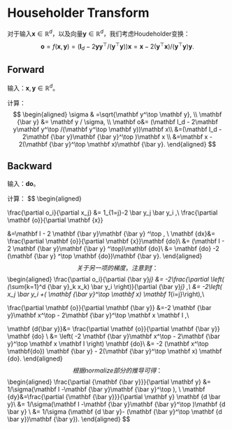 # Householder Transform

对于输入$\mathbf x\in \mathbb R^d$，以及向量$\mathbf y\in \mathbb R^d$，我们考虑Houdeholder变换：
$$
\mathbf o=f(\mathbf x, \mathbf y)=
(\mathbf I_d - 2\mathbf y\mathbf y^\top /(\mathbf y^\top \mathbf y))\mathbf x
=\mathbf x-2 (\mathbf y^\top \mathbf x)/(\mathbf y^\top \mathbf y)\mathbf y.
$$


## Forward

输入：$\mathbf x, \mathbf y \in \mathbb R^d$。

计算：
$$
\begin{aligned}
\sigma & =\sqrt{\mathbf y^\top \mathbf y}, \\
\mathbf {\bar y} &=  \mathbf y / \sigma, \\
\mathbf o&=  (\mathbf I_d - 2\mathbf y\mathbf y^\top /(\mathbf y^\top \mathbf y))\mathbf x\\
&=(\mathbf I_d - 2\mathbf {\bar y}\mathbf {\bar y}^\top )\mathbf x \\
&=\mathbf x - 2(\mathbf {\bar y}^\top \mathbf x)\mathbf {\bar y}.
\end{aligned}
$$


## Backward

输入：$\mathbf {do}$。

计算：
$$
\begin{aligned}

\frac{\partial  o_i}{\partial  x_j}
&= 1_{1=j}-2 \bar y_j \bar y_i ,\\
\frac{\partial \mathbf {o}}{\partial \mathbf {x}}

&=\mathbf I - 2 \mathbf {\bar y}\mathbf {\bar y} ^\top ,  \\
\mathbf {dx}&= \frac{\partial \mathbf {o}}{\partial \mathbf {x}}\mathbf {do}\\
&= (\mathbf I - 2 \mathbf {\bar y}\mathbf {\bar y} ^\top)\mathbf {do}\\
&= \mathbf {do} -2 (\mathbf {\bar y} ^\top \mathbf {do})\mathbf {\bar y}.
\end{aligned}
$$
关于另一项的梯度，注意到f：
$$
\begin{aligned}
\frac{\partial  o_i}{\partial  {\bar y}_j}
&= -2\frac{\partial \left( (\sum_{k=1}^d   {\bar y}_k x_k) \bar y_i \right)}{\partial {\bar y}_j} ,\\
&= -2\left(  x_j \bar y_i +( \mathbf {\bar y}^\top \mathbf x) \mathbf 1_{i=j}\right),\\

\frac{\partial \mathbf {o}}{\partial \mathbf {\bar y}}
&=-2 \mathbf {\bar y}\mathbf x^\top - 2\mathbf {\bar y}^\top \mathbf x \mathbf I ,\\

\mathbf {d{\bar y}}&= \frac{\partial \mathbf {o}}{\partial \mathbf {\bar y}} \mathbf {do} \\
&= \left( -2 \mathbf {\bar y}\mathbf x^\top - 2\mathbf {\bar y}^\top \mathbf x \mathbf I  \right) \mathbf {do}\\
&= -2 (\mathbf x^\top \mathbf{do}) \mathbf {\bar y} - 2(\mathbf {\bar y}^\top \mathbf x)  \mathbf {do}.
\end{aligned}
$$
根据normalize部分的推导可得：
$$
\begin{aligned}
\frac{\partial {\mathbf {\bar y}}}{\partial \mathbf y}
&= 1/\sigma(\mathbf I -\mathbf {\bar y}\mathbf {\bar y}^\top ),  \\
\mathbf {dy}&=\frac{\partial {\mathbf {\bar y}}}{\partial \mathbf y} \mathbf {d \bar y}\\
&=  1/\sigma(\mathbf I -\mathbf {\bar y}\mathbf {\bar y}^\top )\mathbf {d \bar y} \\
&= 1/\sigma (\mathbf {d \bar y}- (\mathbf {\bar y}^\top \mathbf {d \bar y})\mathbf {\bar y}).
\end{aligned}
$$
